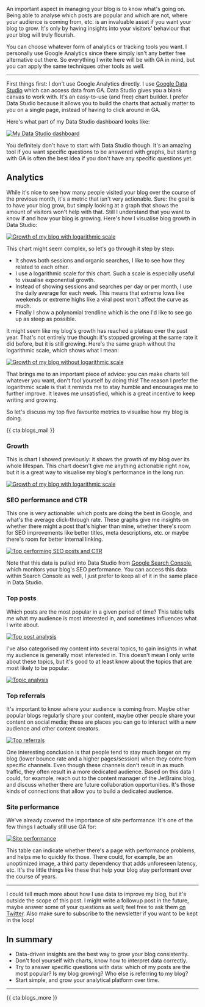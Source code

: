 An important aspect in managing your blog is to know what's going on. Being able to analyse which posts are popular and which are not, where your audience is coming from, etc. is an invaluable asset if you want your blog to grow. It's only by having insights into your visitors' behaviour that your blog will truly flourish.

You can choose whatever form of analytics or tracking tools you want. I personally use Google Analytics since there simply isn't any better free alternative out there. So everything I write here will be with GA in mind, but you can apply the same techniques other tools as well.

---

First things first: I don't use Google Analytics directly. I use [Google Data Studio](*https://datastudio.google.com/u/0/) which can access data from GA. Data Studio gives you a blank canvas to work with. It's an easy-to-use (and free) chart builder. I prefer Data Studio because it allows you to build the charts that actually matter to you on a single page, instead of having to click around in GA. 

Here's what part of my Data Studio dashboard looks like:

[![My Data Studio dashboard](/resources/img/blogs-for-devs/08-01.png)](*/resources/img/blogs-for-devs/08-01.png) 

You definitely don't have to start with Data Studio though. It's an amazing tool if you want specific questions to be answered with graphs, but starting with GA is often the best idea if you don't have any specific questions yet.

## Analytics

While it's nice to see how many people visited your blog over the course of the previous month, it's a metric that isn't very actionable. Sure: the goal is to have your blog grow, but simply looking at a graph that shows the amount of visitors won't help with that. Still I understand that you want to know if and how your blog is growing. Here's how I visualise blog growth in Data Studio: 

[![Growth of my blog with logarithmic scale](/resources/img/blogs-for-devs/08-02.png)](*/resources/img/blogs-for-devs/08-02.png) 

This chart might seem complex, so let's go through it step by step:

- It shows both sessions and organic searches, I like to see how they related to each other.
- I use a logarithmic scale for this chart. Such a scale is especially useful to visualise exponential growth.
- Instead of showing sessions and searches per day or per month, I use the daily average for each week. This means that extreme lows like weekends or extreme highs like a viral post won't affect the curve as much.
- Finally I show a polynomial trendline which is the one I'd like to see go up as steep as possible.

It might seem like my blog's growth has reached a plateau over the past year. That's not entirely true though: it's stopped growing at the same rate it did before, but it is still growing. Here's the same graph without the logarithmic scale, which shows what I mean: 

[![Growth of my blog without logarithmic scale](/resources/img/blogs-for-devs/08-03.png)](*/resources/img/blogs-for-devs/08-03.png) 

That brings me to an important piece of advice: you can make charts tell whatever you want, don't fool yourself by doing this! The reason I prefer the logarithmic scale is that it reminds me to stay humble and encourages me to further improve. It leaves me unsatisfied, which is a great incentive to keep writing and growing.

So let's discuss my top five favourite metrics to visualise how my blog is doing.

{{ cta:blogs_mail }}

### Growth

This is chart I showed previously: it shows the growth of my blog over its whole lifespan. This chart doesn't give me anything actionable right now, but it is a great way to visualise my blog's performance in the long run.

[![Growth of my blog with logarithmic scale](/resources/img/blogs-for-devs/08-02.png)](*/resources/img/blogs-for-devs/08-02.png) 

### SEO performance and CTR

This one is very actionable: which posts are doing the best in Google, and what's the average click-through rate. These graphs give me insights on whether there might a post that's higher than mine, whether there's room for SEO improvements like better titles, meta descriptions, etc. or maybe there's room for better internal linking.

[![Top performing SEO posts and CTR](/resources/img/blogs-for-devs/08-04.png)](*/resources/img/blogs-for-devs/08-04.png)

Note that this data is pulled into Data Studio from [Google Search Console](*https://search.google.com/search-console/about), which monitors your blog's SEO performance. You can access this data within Search Console as well, I just prefer to keep all of it in the same place in Data Studio.

### Top posts

Which posts are the most popular in a given period of time? This table tells me what my audience is most interested in, and sometimes influences what I write about.

[![Top post analysis](/resources/img/blogs-for-devs/08-05.png)](*/resources/img/blogs-for-devs/08-05.png)

I've also categorised my content into several topics, to gain insights in what my audience is generally most interested in. This doesn't mean I only write about these topics, but it's good to at least know about the topics that are most likely to be popular.

[![Topic analysis](/resources/img/blogs-for-devs/08-07.png)](*/resources/img/blogs-for-devs/08-07.png)

### Top referrals

It's important to know where your audience is coming from. Maybe other popular blogs regularly share your content, maybe other people share your content on social media; these are places you can go to interact with a new audience and other content creators.

[![Top referrals](/resources/img/blogs-for-devs/08-06.png)](*/resources/img/blogs-for-devs/08-06.png)

One interesting conclusion is that people tend to stay much longer on my blog (lower bounce rate and a higher pages/session) when they come from specific channels. Even though these channels don't result in as much traffic, they often result in a more dedicated audience. Based on this data I could, for example, reach out to the content manager of the JetBrains blog, and discuss whether there are future collaboration opportunities. It's those kinds of connections that allow you to build a dedicated audience.  

### Site performance

We've already covered the importance of site performance. It's one of the few things I actually still use GA for:

[![Site performance](/resources/img/blogs-for-devs/08-08.png)](*/resources/img/blogs-for-devs/08-08.png)

This table can indicate whether there's a page with performance problems, and helps me to quickly fix those. There could, for example, be an unoptimized image, a third party dependency that adds unforeseen latency, etc. It's the little things like these that help your blog stay performant over the course of years. 

---

I could tell much more about how I use data to improve my blog, but it's outside the scope of this post. I might write a followup post in the future, maybe answer some of your questions as well; feel free to ask them [on Twitter](*https://twitter.com/brendt_gd). Also make sure to subscribe to the newsletter if you want to be kept in the loop!

<div class="sidenote">
<h2>In summary</h2>

- Data-driven insights are the best way to grow your blog consistently.
- Don't fool yourself with charts, know how to interpret data correctly.
- Try to answer specific questions with data: which of my posts are the most popular? Is my blog growing? Who else is referring to my blog?
- Start simple, and grow your analytical platform over time.
</div>

---

{{ cta:blogs_more }}
